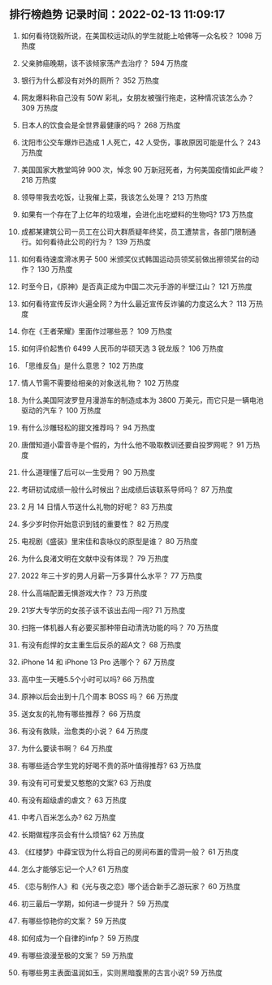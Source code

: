 
## 排行榜趋势 记录时间：2022-02-13 11:09:17
  
  1. 如何看待饶毅所说，在美国校运动队的学生就能上哈佛等一众名校？ 1098 万热度
    
  2. 父亲肺癌晚期，该不该倾家荡产去治疗？ 594 万热度
    
  3. 银行为什么都没有对外的厕所？ 352 万热度
    
  4. 网友爆料称自己没有 50W 彩礼，女朋友被强行拖走，这种情况该怎么办？ 309 万热度
    
  5. 日本人的饮食会是全世界最健康的吗？ 268 万热度
    
  6. 沈阳市公交车爆炸已造成 1 人死亡，42 人受伤，事故原因可能是什么？ 243 万热度
    
  7. 美国国家大教堂鸣钟 900 次，悼念 90 万新冠死者，为何美国疫情如此严峻？ 218 万热度
    
  8. 领导带我去吃饭，让我催上菜，我该怎么处理？ 213 万热度
    
  9. 如果有一个存在了上亿年的垃圾堆，会进化出吃塑料的生物吗? 173 万热度
    
  10. 成都某建筑公司一员工在公司大群质疑年终奖，员工遭禁言，各部门限制通行。如何看待此公司的行为？ 139 万热度
    
  11. 如何看待速度滑冰男子 500 米颁奖仪式韩国运动员领奖前做出擦领奖台的动作？ 130 万热度
    
  12. 时至今日，《原神》是否真正成为中国二次元手游的半壁江山？ 121 万热度
    
  13. 如何看待宣传反诈火遍全网？为什么最近宣传反诈骗的力度这么大？ 113 万热度
    
  14. 你在《王者荣耀》里面作过哪些恶？ 109 万热度
    
  15. 如何评价起售价 6499 人民币的华硕天选 3 锐龙版？ 106 万热度
    
  16. 「思维反刍」是什么意思？ 102 万热度
    
  17. 情人节需不需要给相亲的对象送礼物？ 102 万热度
    
  18. 为什么美国阿波罗登月漫游车的制造成本为 3800 万美元，而它只是一辆电池驱动的汽车？ 100 万热度
    
  19. 有什么沙雕轻松的甜文推荐吗？ 94 万热度
    
  20. 唐僧知道小雷音寺是个假的，为什么他不吸取教训还要自投罗网呢？ 91 万热度
    
  21. 什么道理懂了后可以一生受用？ 90 万热度
    
  22. 考研初试成绩一般什么时候出？出成绩后该联系导师吗？ 87 万热度
    
  23. 2 月 14 日情人节送什么礼物的好呢？ 83 万热度
    
  24. 多少岁时你开始意识到钱的重要性？ 82 万热度
    
  25. 电视剧《盛装》里宋佳和袁咏仪的原型是谁？ 80 万热度
    
  26. 为什么良渚文明在文献中没有体现？ 79 万热度
    
  27. 2022 年三十岁的男人月薪一万多算什么水平？ 77 万热度
    
  28. 什么高端配置无惧游戏大作？ 73 万热度
    
  29. 21岁大专学历的女孩子该不该出去闯一闯? 71 万热度
    
  30. 扫拖一体机器人有必要买那种带自动清洗功能的吗？ 70 万热度
    
  31. 有没有彪悍的女主重生后反杀的超A文？ 68 万热度
    
  32. iPhone 14 和 iPhone 13 Pro 选哪个？ 67 万热度
    
  33. 高中生一天睡5.5个小时可以吗? 66 万热度
    
  34. 原神以后会出到十几个周本 BOSS 吗？ 66 万热度
    
  35. 送女友的礼物有哪些推荐？ 66 万热度
    
  36. 有没有救赎，治愈类的小说？ 64 万热度
    
  37. 为什么要读书啊？ 64 万热度
    
  38. 有哪些适合学生党的好喝不贵的茶叶值得推荐? 63 万热度
    
  39. 有没有可可爱爱又憨憨的文案? 63 万热度
    
  40. 有没有超级虐的虐文？ 63 万热度
    
  41. 中考八百米怎么办? 62 万热度
    
  42. 长期做程序员会有什么烦恼? 62 万热度
    
  43. 《红楼梦》中薛宝钗为什么将自己的房间布置的雪洞一般？ 61 万热度
    
  44. 怎么才能够忘记一个人? 61 万热度
    
  45. 《恋与制作人》和《光与夜之恋》哪个适合新手乙游玩家？ 60 万热度
    
  46. 初三最后一学期，如何进一步提升？ 59 万热度
    
  47. 有哪些惊艳你的文案？ 59 万热度
    
  48. 如何成为一个自律的infp？ 59 万热度
    
  49. 有哪些浪漫至极的文案？ 59 万热度
    
  50. 有哪些男主表面温润如玉，实则黑暗腹黑的古言小说? 59 万热度
    